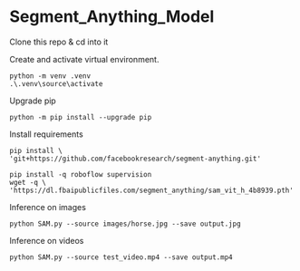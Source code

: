 # Segment_Anything_Model

Clone this repo & cd into it

Create and activate virtual environment.
```
python -m venv .venv
.\.venv\source\activate
```

Upgrade pip
```
python -m pip install --upgrade pip
```

Install requirements
```
pip install \
'git+https://github.com/facebookresearch/segment-anything.git'

pip install -q roboflow supervision
wget -q \
'https://dl.fbaipublicfiles.com/segment_anything/sam_vit_h_4b8939.pth'
```

Inference on images
```
python SAM.py --source images/horse.jpg --save output.jpg
```

Inference on videos
```
python SAM.py --source test_video.mp4 --save output.mp4
```
